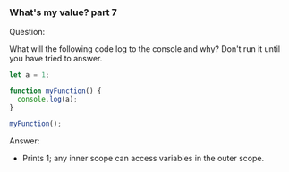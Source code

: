 

### What's my value? part 7

Question:

What will the following code log to the console and why? Don't run it until you have tried to answer.

```javascript
let a = 1;

function myFunction() {
  console.log(a);
}

myFunction();
```


Answer:

* Prints 1; any inner scope can access variables in the outer scope.